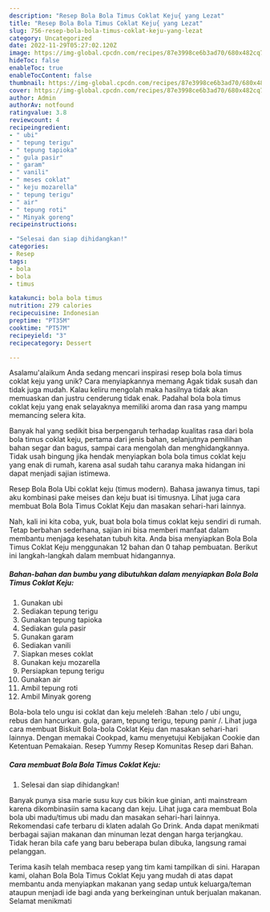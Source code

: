 ```yaml
---
description: "Resep Bola Bola Timus Coklat Keju{ yang Lezat"
title: "Resep Bola Bola Timus Coklat Keju{ yang Lezat"
slug: 756-resep-bola-bola-timus-coklat-keju-yang-lezat
category: Uncategorized
date: 2022-11-29T05:27:02.120Z
image: https://img-global.cpcdn.com/recipes/87e3998ce6b3ad70/680x482cq70/bola-bola-timus-coklat-keju-foto-resep-utama.jpg
hideToc: false
enableToc: true
enableTocContent: false
thumbnail: https://img-global.cpcdn.com/recipes/87e3998ce6b3ad70/680x482cq70/bola-bola-timus-coklat-keju-foto-resep-utama.jpg
cover: https://img-global.cpcdn.com/recipes/87e3998ce6b3ad70/680x482cq70/bola-bola-timus-coklat-keju-foto-resep-utama.jpg
author: Admin
authorAv: notfound
ratingvalue: 3.8
reviewcount: 4
recipeingredient:
- " ubi"
- " tepung terigu"
- " tepung tapioka"
- " gula pasir"
- " garam"
- " vanili"
- " meses coklat"
- " keju mozarella"
- " tepung terigu"
- " air"
- " tepung roti"
- " Minyak goreng"
recipeinstructions:

- "Selesai dan siap dihidangkan!"
categories:
- Resep
tags:
- bola
- bola
- timus

katakunci: bola bola timus 
nutrition: 279 calories
recipecuisine: Indonesian
preptime: "PT35M"
cooktime: "PT57M"
recipeyield: "3"
recipecategory: Dessert

---
```



Asalamu'alaikum Anda sedang mencari inspirasi resep bola bola timus coklat keju yang unik? Cara menyiapkannya memang Agak tidak susah dan tidak juga mudah. Kalau keliru mengolah maka hasilnya tidak akan memuaskan dan justru cenderung tidak enak. Padahal bola bola timus coklat keju yang enak selayaknya memiliki aroma dan rasa yang mampu memancing selera kita.


Banyak hal yang sedikit bisa berpengaruh terhadap kualitas rasa dari bola bola timus coklat keju, pertama dari jenis bahan, selanjutnya pemilihan bahan segar dan bagus, sampai cara mengolah dan menghidangkannya. Tidak usah bingung jika hendak menyiapkan bola bola timus coklat keju yang enak di rumah, karena asal sudah tahu caranya maka hidangan ini dapat menjadi sajian istimewa.

Resep Bola Bola Ubi coklat keju (timus modern). Bahasa jawanya timus, tapi aku kombinasi pake meises dan keju buat isi timusnya. Lihat juga cara membuat Bola Bola Timus Coklat Keju dan masakan sehari-hari lainnya.


Nah, kali ini kita coba, yuk, buat bola bola timus coklat keju sendiri di rumah. Tetap berbahan sederhana, sajian ini bisa memberi manfaat dalam membantu menjaga kesehatan tubuh kita. Anda bisa menyiapkan Bola Bola Timus Coklat Keju menggunakan 12 bahan dan 0 tahap pembuatan. Berikut ini langkah-langkah dalam membuat hidangannya.

<!--inarticleads1-->

##### Bahan-bahan dan bumbu yang dibutuhkan dalam menyiapkan Bola Bola Timus Coklat Keju:

1. Gunakan  ubi
1. Sediakan  tepung terigu
1. Gunakan  tepung tapioka
1. Sediakan  gula pasir
1. Gunakan  garam
1. Sediakan  vanili
1. Siapkan  meses coklat
1. Gunakan  keju mozarella
1. Persiapkan  tepung terigu
1. Gunakan  air
1. Ambil  tepung roti
1. Ambil  Minyak goreng


Bola-bola telo ungu isi coklat dan keju meleleh :Bahan :telo / ubi ungu, rebus dan hancurkan. gula, garam, tepung terigu, tepung panir /. Lihat juga cara membuat Biskuit Bola-bola Coklat Keju dan masakan sehari-hari lainnya. Dengan memakai Cookpad, kamu menyetujui Kebijakan Cookie dan Ketentuan Pemakaian. Resep Yummy Resep Komunitas Resep dari Bahan. 

<!--inarticleads2-->

##### Cara membuat Bola Bola Timus Coklat Keju:


1. Selesai dan siap dihidangkan!

Banyak punya sisa marie susu kuy cus bikin kue ginian, anti mainstream karena dikombinasiin sama kacang dan keju. Lihat juga cara membuat Bola bola ubi madu/timus ubi madu dan masakan sehari-hari lainnya. Rekomendasi cafe terbaru di klaten adalah Go Drink. Anda dapat menikmati berbagai sajian makanan dan minuman lezat dengan harga terjangkau. Tidak heran bila cafe yang baru beberapa bulan dibuka, langsung ramai pelanggan. 

Terima kasih telah membaca resep yang tim kami tampilkan di sini. Harapan kami, olahan Bola Bola Timus Coklat Keju yang mudah di atas dapat membantu anda menyiapkan makanan yang sedap untuk keluarga/teman ataupun menjadi ide bagi anda yang berkeinginan untuk berjualan makanan. Selamat menikmati
